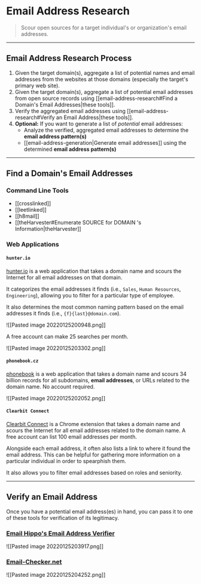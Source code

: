 # Email Address Research

> Scour open sources for a target individual's or organization's email addresses.

---

## Email Address Research Process

1. Given the target domain(s), aggregate a list of potential names and email addresses from the websites at those domains (especially the target's primary web site).
3. Given the target domain(s), aggregate a list of potential email addresses from open source records using [[email-address-research#Find a Domain's Email Addresses|these tools]].
4. Verify the aggregated email addresses using [[email-address-research#Verify an Email Address|these tools]].
5. **Optional:** If you want to generate a list of *potential* email addresses:
	- Analyze the verified, aggregated email addresses to determine the **email address pattern(s)**
	- [[email-address-generation|Generate email addresses]] using the determined **email address pattern(s)**

---

## Find a Domain's Email Addresses

### Command Line Tools

- [[crosslinked]]
- [[leetlinked]]
- [[h8mail]]
- [[theHarvester#Enumerate SOURCE for DOMAIN 's Information|theHarvester]]

### Web Applications

#### `hunter.io`

[hunter.io](https://hunter.io/) is a web application that takes a domain name and scours the Internet for all email addresses on that domain.

It categorizes the email addresses it finds (i.e., `Sales`, `Human Resources`, `Engineering`), allowing you to filter for a particular type of employee.

It also determines the most common naming pattern based on the email addresses it finds (i.e., `{f}{last}@domain.com`).

![[Pasted image 20220125200948.png]]

A free account can make 25 searches per month.

![[Pasted image 20220125203302.png]]

#### `phonebook.cz`

[phonebook](https://phonebook.cz/) is a web application that takes a domain name and scours 34 billion records for all subdomains, **email addresses**, or URLs related to the domain name. No account required.

![[Pasted image 20220125202052.png]]

#### `Clearbit Connect`

[Clearbit Connect](https://connect.clearbit.com/) is a Chrome extension that takes a domain name and  scours the Internet for all email addresses related to the domain name. A free account can list 100 email addresses per month.

Alongside each email address, it often also lists a link to where it found the email address. This can be helpful for gathering more information on a particular individual in order to spearphish them.

It also allows you to filter email addresses based on roles and seniority.

---

## Verify an Email Address

Once you have a potential email address(es) in hand, you can pass it to one of these tools for verification of its legitimacy.

### [Email Hippo's Email Address Verifier](https://tools.emailhippo.com/)

![[Pasted image 20220125203917.png]]

### [Email-Checker.net](https://email-checker.net/validate)

![[Pasted image 20220125204252.png]]
